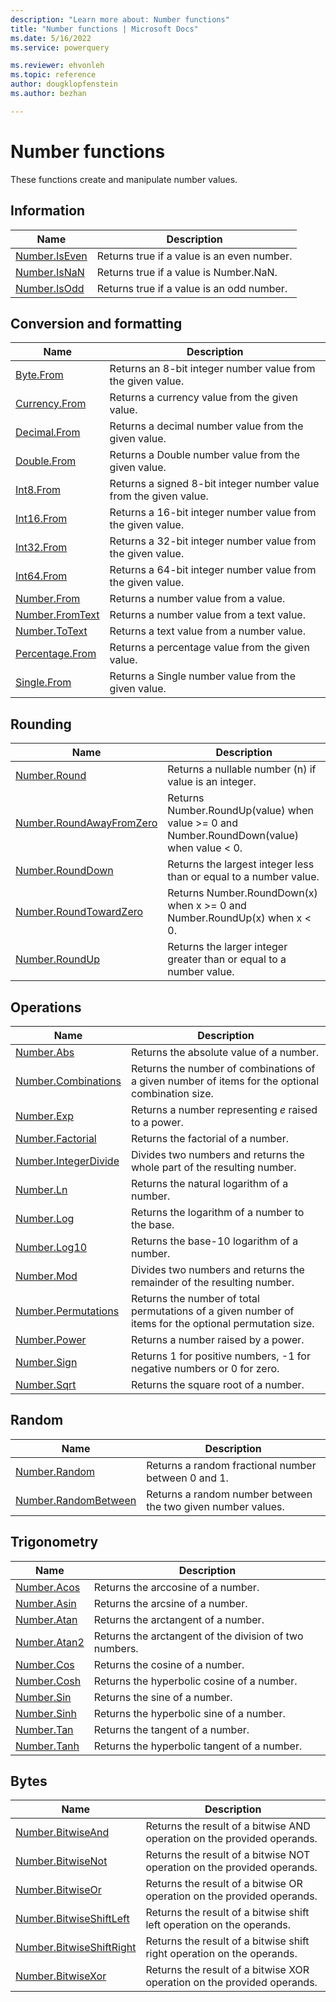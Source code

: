 ```yaml
---
description: "Learn more about: Number functions"
title: "Number functions | Microsoft Docs"
ms.date: 5/16/2022
ms.service: powerquery

ms.reviewer: ehvonleh
ms.topic: reference
author: dougklopfenstein
ms.author: bezhan

---
```

# Number functions

These functions create and manipulate number values.

## Information

|Name|Description|  
|------------|---------------|  
|[Number.IsEven](number-iseven.md)|Returns true if a value is an even number.|
|[Number.IsNaN](number-isnan.md)|Returns true if a value is Number.NaN.|  
|[Number.IsOdd](number-isodd.md)|Returns true if a value is an odd number.|  

## Conversion and formatting  

|Name|Description|
|------------|---------------|
|[Byte.From](byte-from.md)|Returns an 8-bit integer number value from the given value.|
|[Currency.From](currency-from.md)|Returns a currency value from the given value.|
|[Decimal.From](decimal-from.md)|Returns a decimal number value from the given value.|
|[Double.From](double-from.md)|Returns a Double number value from the given value.|
|[Int8.From](int8-from.md)|Returns a signed 8-bit integer number value from the given value.|
|[Int16.From](int16-from.md)|Returns a 16-bit integer number value from the given value.|
|[Int32.From](int32-from.md)|Returns a 32-bit integer number value from the given value.|
|[Int64.From](int64-from.md)|Returns a 64-bit integer number value from the given value.|
|[Number.From](number-from.md)|Returns a number value from a value.|
|[Number.FromText](number-fromtext.md)|Returns a number value from a text value.|
|[Number.ToText](number-totext.md)|Returns a text value from a number value.|
|[Percentage.From](percentage-from.md)|Returns a percentage value from the given value.|
|[Single.From](single-from.md)|Returns a Single number value from the given value.|

## Rounding

|Name|Description|
|------------|---------------|
|[Number.Round](number-round.md)|Returns a nullable number (n) if value is an integer.|
|[Number.RoundAwayFromZero](number-roundawayfromzero.md)|Returns Number.RoundUp(value) when value &gt;= 0 and Number.RoundDown(value) when value &lt; 0.|
|[Number.RoundDown](number-rounddown.md)|Returns the largest integer less than or equal to a number value.|
|[Number.RoundTowardZero](number-roundtowardzero.md)|Returns Number.RoundDown(x) when x &gt;= 0 and Number.RoundUp(x) when x &lt; 0.|
|[Number.RoundUp](number-roundup.md)|Returns the larger integer greater than or equal to a number value.|  

## Operations

|Name|Description|
|------------|---------------|
|[Number.Abs](number-abs.md)|Returns the absolute value of a number.|
|[Number.Combinations](number-combinations.md)|Returns the number of combinations of a given number of items for the optional combination size.|
|[Number.Exp](number-exp.md)|Returns a number representing *e* raised to a power.|
|[Number.Factorial](number-factorial.md)|Returns the factorial of a number.|
|[Number.IntegerDivide](number-integerdivide.md)|Divides two numbers and returns the whole part of the resulting number.|
|[Number.Ln](number-ln.md)|Returns the natural logarithm of a number.|
|[Number.Log](number-log.md)|Returns the logarithm of a number to the base.|
|[Number.Log10](number-log10.md)|Returns the base-10 logarithm of a number.|
|[Number.Mod](number-mod.md)|Divides two numbers and returns the remainder of the resulting number.|
|[Number.Permutations](number-permutations.md)|Returns the number of total permutations of a given number of items for the optional permutation size.|
|[Number.Power](number-power.md)|Returns a number raised by a power.|
|[Number.Sign](number-sign.md)|Returns 1 for positive numbers, -1 for negative numbers or 0 for zero.|
|[Number.Sqrt](number-sqrt.md)|Returns the square root of a number.|

## Random

|Name|Description|
|------------|---------------|
|[Number.Random](number-random.md)|Returns a random fractional number between 0 and 1.|
|[Number.RandomBetween](number-randombetween.md)|Returns a random number between the two given number values.|

## Trigonometry

|Name|Description|
|------------|---------------|
|[Number.Acos](number-acos.md)|Returns the arccosine of a number.|
|[Number.Asin](number-asin.md)|Returns the arcsine of a number.|
|[Number.Atan](number-atan.md)|Returns the arctangent of a number.|
|[Number.Atan2](number-atan2.md)|Returns the arctangent of the division of two numbers.|
|[Number.Cos](number-cos.md)|Returns the cosine of a number.|
|[Number.Cosh](number-cosh.md)|Returns the hyperbolic cosine of a number.|
|[Number.Sin](number-sin.md)|Returns the sine of a number.|
|[Number.Sinh](number-sinh.md)|Returns the hyperbolic sine of a number.|
|[Number.Tan](number-tan.md)|Returns the tangent of a number.|
|[Number.Tanh](number-tanh.md)|Returns the hyperbolic tangent of a number.|

## Bytes

|Name|Description|
|------------|---------------|
|[Number.BitwiseAnd](number-bitwiseand.md)|Returns the result of a bitwise AND operation on the provided operands.|
|[Number.BitwiseNot](number-bitwisenot.md)|Returns the result of a bitwise NOT operation on the provided operands.|
|[Number.BitwiseOr](number-bitwiseor.md)|Returns the result of a bitwise OR operation on the provided operands.|
|[Number.BitwiseShiftLeft](number-bitwiseshiftleft.md)|Returns the result of a bitwise shift left operation on the operands.|
|[Number.BitwiseShiftRight](number-bitwiseshiftright.md)|Returns the result of a bitwise shift right operation on the operands.|
|[Number.BitwiseXor](number-bitwisexor.md)|Returns the result of a bitwise XOR operation on the provided operands.|

